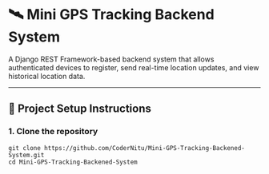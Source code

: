 # 🛰️ Mini GPS Tracking Backend System

A Django REST Framework-based backend system that allows authenticated devices to register, send real-time location updates, and view historical location data.

---

## 🚀 Project Setup Instructions

### 1. Clone the repository

```
git clone https://github.com/CoderNitu/Mini-GPS-Tracking-Backened-System.git
cd Mini-GPS-Tracking-Backened-System

```

#
